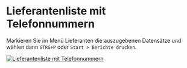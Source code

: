 # Lieferantenliste mit Telefonnummern

Markieren Sie im Menü Lieferanten die auszugebenen Datensätze und wählen dann `STRG+P` oder `Start > Berichte drucken`.

[01]:assets/images/lieferanten/001.png "Lieferantenliste mit Telefonnummern"

[![Lieferantenliste mit Telefonnummern][01]][01]